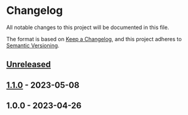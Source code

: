 # Changelog

All notable changes to this project will be documented in this file.

The format is based on [Keep a Changelog](https://keepachangelog.com/en/1.0.0/),
and this project adheres to [Semantic Versioning](https://semver.org/spec/v2.0.0.html).

## [Unreleased]


## [1.1.0] - 2023-05-08

## 1.0.0 - 2023-04-26

[Unreleased]: https://github.com/basecodeoy/blade-icons-simple-icons/compare/1.1.0...HEAD
[1.1.0]: https://github.com/basecodeoy/blade-icons-simple-icons/compare/1.0.0...1.1.0
